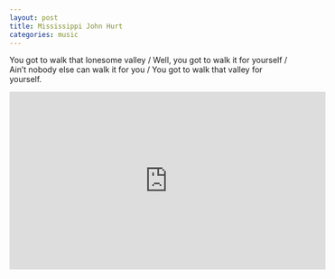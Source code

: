 ```yaml
---
layout: post
title: Mississippi John Hurt
categories: music
---
```


You got to walk that lonesome valley / Well, you got to walk it for yourself / Ain’t nobody else can walk it for you / You got to walk that valley for yourself.

<div class="youtube-embed-container">
	<iframe width="560" height="315" src="https://www.youtube.com/embed/62XMNCPyYG8" title="YouTube video player" frameborder="0" allow="accelerometer; autoplay; clipboard-write; encrypted-media; gyroscope; picture-in-picture" allowfullscreen></iframe>
</div>